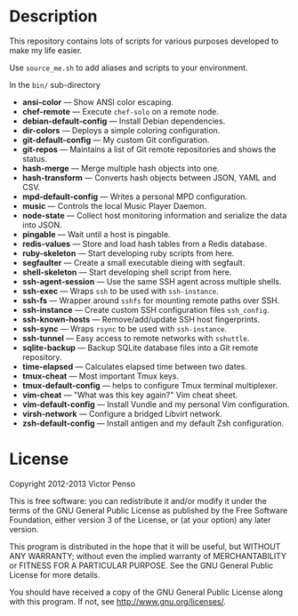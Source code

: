 Description
===========

This repository contains lots of scripts for various purposes 
developed to make my life easier.

Use `source_me.sh` to add aliases and scripts to your environment.

In the `bin/` sub-directory

* **ansi-color** — Show ANSI color escaping.
* **chef-remote** —  Execute `chef-solo` on a remote node.
* **debian-default-config** — Install Debian dependencies.
* **dir-colors** — Deploys a simple coloring configuration.
* **git-default-config** — My custom Git configuration.
* **git-repos** — Maintains a list of Git remote repositories and 
  shows the status.
* **hash-merge** — Merge multiple hash objects into one.
* **hash-transform** — Converts hash objects between JSON, YAML and CSV.
* **mpd-default-config** — Writes a personal MPD configuration.
* **music** — Controls the local Music Player Daemon.
* **node-state** — Collect host monitoring information and 
  serialize the data into JSON.   
* **pingable** — Wait until a host is pingable.
* **redis-values** — Store and load hash tables from a Redis database.
* **ruby-skeleton** — Start developing ruby scripts from here.
* **segfaulter** — Create a small executable dieing with segfault.
* **shell-skeleton** — Start developing shell script from here.
* **ssh-agent-session** — Use the same SSH agent across multiple 
shells.
* **ssh-exec** — Wraps `ssh` to be used with `ssh-instance`.
* **ssh-fs** — Wrapper around `sshfs` for mounting remote paths
over SSH.
* **ssh-instance** — Create custom SSH configuration files `ssh_config`.
* **ssh-known-hosts** — Remove/add/update SSH host fingerprints.
* **ssh-sync** — Wraps `rsync` to be used with `ssh-instance`.
* **ssh-tunnel** — Easy access to remote networks with `sshuttle`.
* **sqlite-backup** — Backup SQLite database files into a Git 
remote repository.
* **time-elapsed** — Calculates elapsed time between two dates.
* **tmux-cheat** — Most important Tmux keys.
* **tmux-default-config** — helps to configure Tmux terminal
  multiplexer.
* **vim-cheat** — "What was this key again?" Vim cheat sheet. 
* **vim-default-config** — Install Vundle and my personal Vim configuration.
* **virsh-network** — Configure a bridged Libvirt network.
* **zsh-default-config** — Install antigen and my default Zsh 
  configuration.

License
=======

Copyright 2012-2013 Victor Penso

This is free software: you can redistribute it
and/or modify it under the terms of the GNU General Public
License as published by the Free Software Foundation,
either version 3 of the License, or (at your option) any
later version.

This program is distributed in the hope that it will be
useful, but WITHOUT ANY WARRANTY; without even the implied
warranty of MERCHANTABILITY or FITNESS FOR A PARTICULAR
PURPOSE. See the GNU General Public License for more details.

You should have received a copy of the GNU General Public
License along with this program. If not, see 
<http://www.gnu.org/licenses/>.
